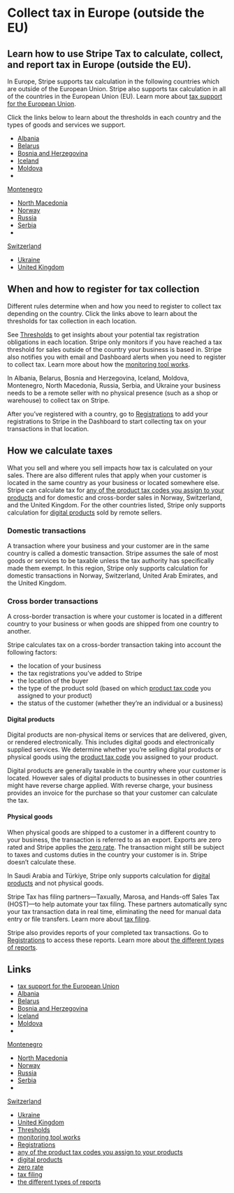 # Collect tax in Europe (outside the EU)

## Learn how to use Stripe Tax to calculate, collect, and report tax in Europe (outside the EU).

In Europe, Stripe supports tax calculation in the following countries which are
outside of the European Union. Stripe also supports tax calculation in all of
the countries in the European Union (EU). Learn more about [tax support for the
European Union](https://docs.stripe.com/tax/supported-countries/european-union).

Click the links below to learn about the thresholds in each country and the
types of goods and services we support.

- [Albania](https://docs.stripe.com/tax/supported-countries/europe/albania)
- [Belarus](https://docs.stripe.com/tax/supported-countries/europe/belarus)
- [Bosnia and
Herzegovina](https://docs.stripe.com/tax/supported-countries/europe/bosnia-and-herzegovina)
- [Iceland](https://docs.stripe.com/tax/supported-countries/europe/iceland)
- [Moldova](https://docs.stripe.com/tax/supported-countries/europe/moldova)
-
[Montenegro](https://docs.stripe.com/tax/supported-countries/europe/montenegro)
- [North
Macedonia](https://docs.stripe.com/tax/supported-countries/europe/north-macedonia)
- [Norway](https://docs.stripe.com/tax/supported-countries/europe/norway)
- [Russia](https://docs.stripe.com/tax/supported-countries/europe/russia)
- [Serbia](https://docs.stripe.com/tax/supported-countries/europe/serbia)
-
[Switzerland](https://docs.stripe.com/tax/supported-countries/europe/switzerland)
- [Ukraine](https://docs.stripe.com/tax/supported-countries/europe/ukraine)
- [United
Kingdom](https://docs.stripe.com/tax/supported-countries/europe/united-kingdom)

## When and how to register for tax collection

Different rules determine when and how you need to register to collect tax
depending on the country. Click the links above to learn about the thresholds
for tax collection in each location.

See [Thresholds](https://dashboard.stripe.com/tax/thresholds) to get insights
about your potential tax registration obligations in each location. Stripe only
monitors if you have reached a tax threshold for sales outside of the country
your business is based in. Stripe also notifies you with email and Dashboard
alerts when you need to register to collect tax. Learn more about how the
[monitoring tool works](https://docs.stripe.com/tax/monitoring).

In Albania, Belarus, Bosnia and Herzegovina, Iceland, Moldova, Montenegro, North
Macedonia, Russia, Serbia, and Ukraine your business needs to be a remote seller
with no physical presence (such as a shop or warehouse) to collect tax on
Stripe.

After you’ve registered with a country, go to
[Registrations](https://dashboard.stripe.com/tax/registrations) to add your
registrations to Stripe in the Dashboard to start collecting tax on your
transactions in that location.

## How we calculate taxes

What you sell and where you sell impacts how tax is calculated on your sales.
There are also different rules that apply when your customer is located in the
same country as your business or located somewhere else. Stripe can calculate
tax for [any of the product tax codes you assign to your
products](https://docs.stripe.com/tax/tax-codes) and for domestic and
cross-border sales in Norway, Switzerland, and the United Kingdom. For the other
countries listed, Stripe only supports calculation for [digital
products](https://docs.stripe.com/tax/tax-codes?type=digital) sold by remote
sellers.

### Domestic transactions

A transaction where your business and your customer are in the same country is
called a domestic transaction. Stripe assumes the sale of most goods or services
to be taxable unless the tax authority has specifically made them exempt. In
this region, Stripe only supports calculation for domestic transactions in
Norway, Switzerland, United Arab Emirates, and the United Kingdom.

### Cross border transactions

A cross-border transaction is where your customer is located in a different
country to your business or when goods are shipped from one country to another.

Stripe calculates tax on a cross-border transaction taking into account the
following factors:

- the location of your business
- the tax registrations you’ve added to Stripe
- the location of the buyer
- the type of the product sold (based on which [product tax
code](https://docs.stripe.com/tax/tax-codes) you assigned to your product)
- the status of the customer (whether they’re an individual or a business)

#### Digital products

Digital products are non-physical items or services that are delivered, given,
or rendered electronically. This includes digital goods and electronically
supplied services. We determine whether you’re selling digital products or
physical goods using the [product tax
code](https://docs.stripe.com/tax/tax-codes) you assigned to your product.

Digital products are generally taxable in the country where your customer is
located. However sales of digital products to businesses in other countries
might have reverse charge applied. With reverse charge, your business provides
an invoice for the purchase so that your customer can calculate the tax.

#### Physical goods

When physical goods are shipped to a customer in a different country to your
business, the transaction is referred to as an export. Exports are zero rated
and Stripe applies the [zero rate](https://docs.stripe.com/tax/zero-tax). The
transaction might still be subject to taxes and customs duties in the country
your customer is in. Stripe doesn’t calculate these.

In Saudi Arabia and Türkiye, Stripe only supports calculation for [digital
products](https://docs.stripe.com/tax/tax-codes?type=digital) and not physical
goods.

Stripe Tax has filing partners—Taxually, Marosa, and Hands-off Sales Tax
(HOST)—to help automate your tax filing. These partners automatically sync your
tax transaction data in real time, eliminating the need for manual data entry or
file transfers. Learn more about [tax
filing](https://docs.stripe.com/tax/filing).

Stripe also provides reports of your completed tax transactions. Go to
[Registrations](https://dashboard.stripe.com/tax/registrations) to access these
reports. Learn more about [the different types of
reports](https://docs.stripe.com/tax/reports).

## Links

- [tax support for the European
Union](https://docs.stripe.com/tax/supported-countries/european-union)
- [Albania](https://docs.stripe.com/tax/supported-countries/europe/albania)
- [Belarus](https://docs.stripe.com/tax/supported-countries/europe/belarus)
- [Bosnia and
Herzegovina](https://docs.stripe.com/tax/supported-countries/europe/bosnia-and-herzegovina)
- [Iceland](https://docs.stripe.com/tax/supported-countries/europe/iceland)
- [Moldova](https://docs.stripe.com/tax/supported-countries/europe/moldova)
-
[Montenegro](https://docs.stripe.com/tax/supported-countries/europe/montenegro)
- [North
Macedonia](https://docs.stripe.com/tax/supported-countries/europe/north-macedonia)
- [Norway](https://docs.stripe.com/tax/supported-countries/europe/norway)
- [Russia](https://docs.stripe.com/tax/supported-countries/europe/russia)
- [Serbia](https://docs.stripe.com/tax/supported-countries/europe/serbia)
-
[Switzerland](https://docs.stripe.com/tax/supported-countries/europe/switzerland)
- [Ukraine](https://docs.stripe.com/tax/supported-countries/europe/ukraine)
- [United
Kingdom](https://docs.stripe.com/tax/supported-countries/europe/united-kingdom)
- [Thresholds](https://dashboard.stripe.com/tax/thresholds)
- [monitoring tool works](https://docs.stripe.com/tax/monitoring)
- [Registrations](https://dashboard.stripe.com/tax/registrations)
- [any of the product tax codes you assign to your
products](https://docs.stripe.com/tax/tax-codes)
- [digital products](https://docs.stripe.com/tax/tax-codes?type=digital)
- [zero rate](https://docs.stripe.com/tax/zero-tax)
- [tax filing](https://docs.stripe.com/tax/filing)
- [the different types of reports](https://docs.stripe.com/tax/reports)